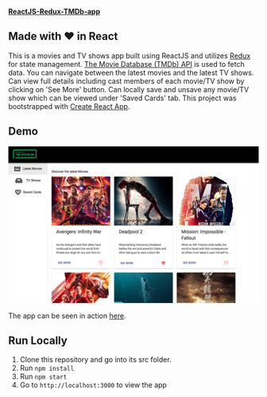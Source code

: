 [**ReactJS-Redux-TMDb-app**](https://github.com/rashmiap/react-redux-TMDb-app)


Made with :heart: in React
-
This is a movies and TV shows app built using ReactJS and utilizes [Redux](https://redux.js.org/) for state management. [The Movie Database (TMDb) API](https://www.themoviedb.org/documentation/api) is used to fetch data. You can navigate between the latest movies and the latest TV shows. Can view full details including cast members of each movie/TV show by clicking on 'See More' button. Can locally save and unsave any movie/TV show which can be viewed under 'Saved Cards' tab.
This project was bootstrapped with [Create React App](https://github.com/facebookincubator/create-react-app).

Demo
-
![Preview Movie](src/Assets/previews/preview-movies.png)

The app can be seen in action [here](http://redux-tmdb-app.surge.sh/).

**Run Locally**
-
 1.  Clone this repository and go into its src folder.
 2.  Run  `npm install`
 3.  Run  `npm start`
 4.  Go to  `http://localhost:3000`  to view the app
